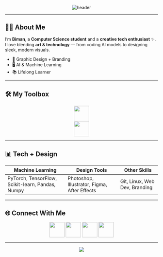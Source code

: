 <!-- 🌟 Header Banner -->
<p align="center">
  <img src="https://capsule-render.vercel.app/api?type=waving&color=7F3ACE&height=200&section=header&text=I%20am%20Biman&fontSize=50&fontColor=ffffff&animation=fadeIn&fontAlignY=35" alt="header"/>
</p>

---

## 👨‍💻 About Me  

I’m **Biman**, a **Computer Science student** and a **creative tech enthusiast** ✨.  
I love blending **art & technology** — from coding AI models to designing sleek, modern visuals.  

- 🎨 Graphic Design + Branding  
- 🖥️ AI & Machine Learning  
- 📚 Lifelong Learner  

---

## 🛠️ My Toolbox  

<p align="center">
  <img src="https://skillicons.dev/icons?i=python,c,cpp,js,php,html,css" height="50"/>
  <br/>
  <img src="https://skillicons.dev/icons?i=figma,ps,ai,xd,blender,vscode,git,linux" height="50"/>
</p>

---

## 📊 Tech + Design  

| **Machine Learning** | **Design Tools** | **Other Skills** |
|----------------------|------------------|------------------|
| PyTorch, TensorFlow, Scikit-learn, Pandas, Numpy | Photoshop, Illustrator, Figma, After Effects | Git, Linux, Web Dev, Branding |

---

## 🌐 Connect With Me  

<p align="center">
  <a href="https://linkedin.com/in/yourprofile"><img src="https://skillicons.dev/icons?i=linkedin" height="50"/></a>
  <a href="https://twitter.com/yourhandle"><img src="https://skillicons.dev/icons?i=twitter" height="50"/></a>
  <a href="https://instagram.com/yourusername"><img src="https://skillicons.dev/icons?i=instagram" height="50"/></a>
  <a href="mailto:your@email.com"><img src="https://skillicons.dev/icons?i=gmail" height="50"/></a>
</p>

---

<!-- Footer -->
<p align="center">
  <img src="https://capsule-render.vercel.app/api?type=waving&color=7F3ACE&height=120&section=footer"/>
</p>
